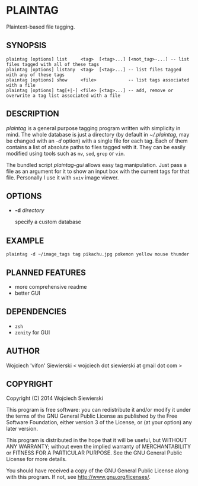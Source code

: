 PLAINTAG
========

Plaintext-based file tagging.

SYNOPSIS
--------

    plaintag [options] list     <tag>  [<tag>...] [<not_tag>-...] -- list files tagged with all of these tags
    plaintag [options] listany  <tag>  [<tag>...] -- list files tagged with any of these tags
    plaintag [options] show     <file>            -- list tags associated with a file
    plaintag [options] tag[+|-] <file> [<tag>...] -- add, remove or overwrite a tag list associated with a file

DESCRIPTION
-----------

_plaintag_ is a general purpose tagging program written with
simplicity in mind. The whole database is just a directory (by default
in _~/.plaintag_, may be changed with an _-d_ option) with a single
file for each tag. Each of them contains a list of absolute paths to
files tagged with it. They can be easily modified using tools such as
`mv`, `sed`, `grep` or `vim`.

The bundled script _plaintag-gui_ allows easy tag manipulation. Just
pass a file as an argument for it to show an input box with the
current tags for that file. Personally I use it with `sxiv` image
viewer.

OPTIONS
-------

*   __-d__ _directory_

    specify a custom database

EXAMPLE
-------

    plaintag -d ~/image_tags tag pikachu.jpg pokemon yellow mouse thunder

PLANNED FEATURES
----------------

* more comprehensive readme
* better GUI

DEPENDENCIES
------------

* `zsh`
* `zenity` for GUI

AUTHOR
------

Wojciech 'vifon' Siewierski < wojciech dot siewierski at gmail dot com >

COPYRIGHT
---------

Copyright (C) 2014  Wojciech Siewierski

This program is free software: you can redistribute it and/or modify
it under the terms of the GNU General Public License as published by
the Free Software Foundation, either version 3 of the License, or
(at your option) any later version.

This program is distributed in the hope that it will be useful,
but WITHOUT ANY WARRANTY; without even the implied warranty of
MERCHANTABILITY or FITNESS FOR A PARTICULAR PURPOSE.  See the
GNU General Public License for more details.

You should have received a copy of the GNU General Public License
along with this program.  If not, see <http://www.gnu.org/licenses/>.
